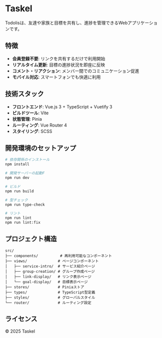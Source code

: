 # Taskel

Todolisは、友達や家族と目標を共有し、進捗を管理できるWebアプリケーションです。

## 特徴

- **会員登録不要**: リンクを共有するだけで利用開始
- **リアルタイム更新**: 目標の進捗状況を即座に反映
- **コメント・リアクション**: メンバー間でのコミュニケーション促進
- **モバイル対応**: スマートフォンでも快適に利用

## 技術スタック

- **フロントエンド**: Vue.js 3 + TypeScript + Vuetify 3
- **ビルドツール**: Vite
- **状態管理**: Pinia
- **ルーティング**: Vue Router 4
- **スタイリング**: SCSS

## 開発環境のセットアップ

```bash
# 依存関係のインストール
npm install

# 開発サーバーの起動F
npm run dev

# ビルド
npm run build

# 型チェック
npm run type-check

# リント
npm run lint
npm run lint:fix
```

## プロジェクト構造

```
src/
├── components/          # 再利用可能なコンポーネント
├── views/              # ページコンポーネント
│   ├── service-intro/  # サービス紹介ページ
│   ├── group-creation/ # グループ作成ページ
│   ├── link-display/   # リンク表示ページ
│   └── goal-display/   # 目標表示ページ
├── stores/             # Piniaストア
├── types/              # TypeScript型定義
├── styles/             # グローバルスタイル
└── router/             # ルーティング設定
```

## ライセンス

© 2025 Taskel